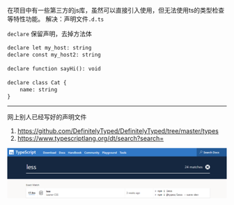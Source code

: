 在项目中有一些第三方的js库，虽然可以直接引入使用，但无法使用ts的类型检查等特性功能。
解决：声明文件`.d.ts`

`declare` 保留声明，去掉方法体

```
declare let my_host: string
declare const my_host2: string

declare function sayHi(): void

declare class Cat {
    name: string
}
```

---

网上别人已经写好的声明文件

1. https://github.com/DefinitelyTyped/DefinitelyTyped/tree/master/types
2. https://www.typescriptlang.org/dt/search?search=

![typescript-declare.png](images/typescript-declare.png)